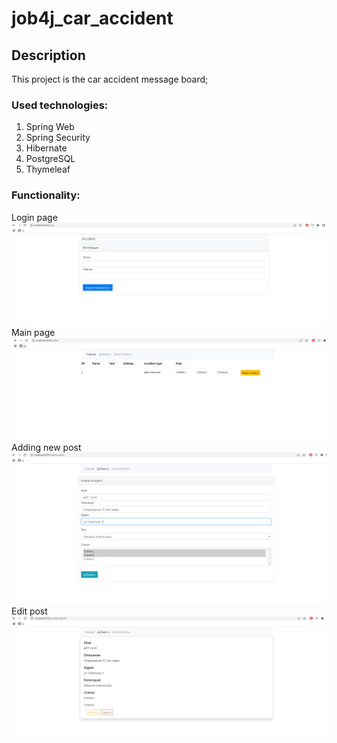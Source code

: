 # job4j_car_accident

## Description
This project is the car accident message board;

### Used technologies:
1. Spring Web
2. Spring Security
3. Hibernate
4. PostgreSQL
5. Thymeleaf

### Functionality:
Login page
![ScreenShot](images/1.JPG)
Main page
![ScreenShot](images/2.JPG)
Adding new post
![ScreenShot](images/3.JPG)
Edit post
![ScreenShot](images/4.JPG)
